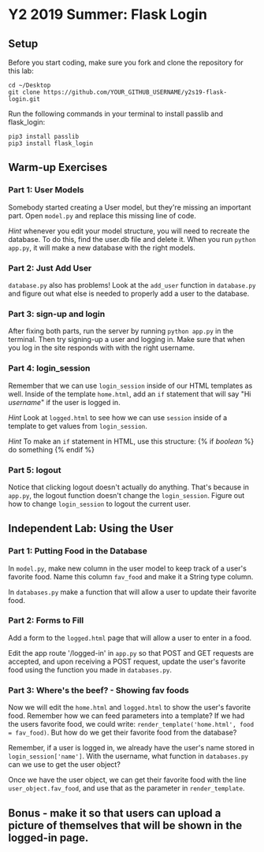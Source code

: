 # Y2 2019 Summer: Flask Login

## Setup

Before you start coding, make sure you fork and clone the repository
for this lab:
```
cd ~/Desktop
git clone https://github.com/YOUR_GITHUB_USERNAME/y2s19-flask-login.git
```

Run the following commands in your terminal to install passlib and flask_login:
```
pip3 install passlib
pip3 install flask_login
```

## Warm-up Exercises

### Part 1: User Models

Somebody started creating a User model, but they're missing an important part. Open `model.py` and replace this missing line of code.

*Hint* whenever you edit your model structure, you will need to recreate the database. To do this, find the user.db file and delete it. When you run `python app.py`, it will make a new database with the right models.

### Part 2: Just Add User

`database.py` also has problems! Look at the `add_user` function in `database.py` and figure out what else is needed to properly add a user to the database.

### Part 3: sign-up and login

After fixing both parts, run the server by running `python app.py` in the terminal. Then try signing-up a user and logging in. Make sure that when you log in the site responds with with the right username.

### Part 4: login_session

Remember that we can use `login_session` inside of our HTML templates as well. Inside of the template `home.html`, add an `if` statement that will say "Hi *username*" if the user is logged in.

*Hint* Look at `logged.html` to see how we can use `session` inside of a template to get values from `login_session`.

*Hint* To make an `if` statement in HTML, use this structure:
{% if *boolean* %}
    do something
{% endif %}


### Part 5: logout

Notice that clicking logout doesn't actually do anything. That's because in `app.py`, the logout function doesn't change the `login_session`. Figure out how to change `login_session` to logout the current user.


## Independent Lab: Using the User

### Part 1: Putting Food in the Database

In `model.py`, make new column in the user model to keep track of a user's favorite food. Name this column `fav_food` and make it a String type column.

In `databases.py` make a function that will allow a user to update their favorite food.

### Part 2: Forms to Fill

Add a form to the `logged.html` page that will allow a user to enter in a food. 

Edit the app route '/logged-in' in `app.py` so that POST and GET requests are accepted, and upon receiving a POST request, update the user's favorite food using the function you made in `databases.py`.

### Part 3: Where's the beef? - Showing fav foods

Now we will edit the `home.html` and `logged.html` to show the user's favorite food. Remember how we can feed parameters into a template? If we had the users favorite food, we could write: `render_template('home.html', food = fav_food)`.  But how do we get their favorite food from the database?

Remember, if a user is logged in, we already have the user's name stored in `login_session['name']`. With the username, what function in `databases.py` can we use to get the user object?

Once we have the user object, we can get their favorite food with the line `user_object.fav_food`, and use that as the parameter in `render_template`.


## Bonus - make it so that users can upload a picture of themselves that will be shown in the logged-in page.
